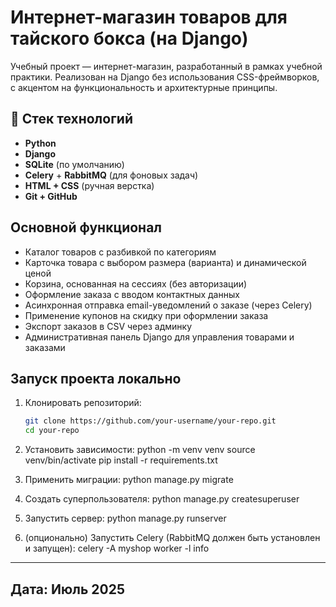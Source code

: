# Интернет-магазин товаров для тайского бокса (на Django)

Учебный проект — интернет-магазин, разработанный в рамках учебной практики. Реализован на Django без использования CSS-фреймворков, с акцентом на функциональность и архитектурные принципы.

## 🔧 Стек технологий

- **Python**
- **Django**
- **SQLite** (по умолчанию)
- **Celery** + **RabbitMQ** (для фоновых задач)
- **HTML + CSS** (ручная верстка)
- **Git + GitHub**

## Основной функционал

- Каталог товаров с разбивкой по категориям
- Карточка товара с выбором размера (варианта) и динамической ценой
- Корзина, основанная на сессиях (без авторизации)
- Оформление заказа с вводом контактных данных
- Асинхронная отправка email-уведомлений о заказе (через Celery)
- Применение купонов на скидку при оформлении заказа
- Экспорт заказов в CSV через админку
- Административная панель Django для управления товарами и заказами

## Запуск проекта локально

1. Клонировать репозиторий:
   ```bash
   git clone https://github.com/your-username/your-repo.git
   cd your-repo


2.	Установить зависимости:
  python -m venv venv
  source venv/bin/activate
  pip install -r requirements.txt


3.	Применить миграции:
  python manage.py migrate


4.	Создать суперпользователя:
  python manage.py createsuperuser


5.	Запустить сервер:
  python manage.py runserver


6.	(опционально) Запустить Celery (RabbitMQ должен быть установлен и запущен):
  celery -A myshop worker -l info

---

 ## Дата: Июль 2025 

   
